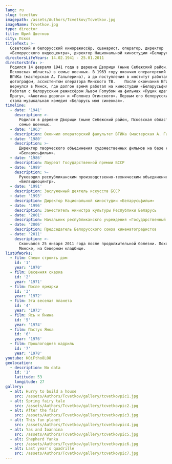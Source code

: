 ```yaml
---
lang: ru
slug: tcvetkov
imagepath: /assets/Authors/Tcvetkov/Tcvetkov.jpg
imageName: Tcvetkov.jpg
type: director
title: Юрий Цветков
city: Псков
titleText: >-
  Советский и белорусский кинорежиссёр, сценарист, оператор, директор
  «Белорусского видеоцентра», директор Национальной киностудии «Беларусьфильм».
directorsLifeYears: 14.02.1941 - 25.01.2011
directorsInfo: >-
  Родился 14 февраля 1941 года в деревне Дворищи (ныне Себежский район,
  Псковская область) в семье военных. В 1963 году окончил операторский факультет
  ВГИКа (мастерская А. Гальперина), а до поступления в институт работал
  фотографом, ассистентом оператора Минского ТВ.    После окончания ВГИКа
  вернулся в Минск, где долгое время работал на киностудии «Беларусьфильм».
  Работал с белорусским режиссёром Львом Голубом на фильмах «Пущик едет в
  Прагу», «Анютина дорога» и «Полонез Огинского». Первым его белорусским фильмом
  стала музыкальная комедия «Беларусь моя синеокая».
timeline:
  - date: '1941'
    description: >-
      Родился в деревне Дворищи (ныне Себежский район, Псковская область) в
      семье военных.
  - date: '1963'
    description: Oкончил операторский факультет ВГИКа (мастерская А. Гальперина)
  - date: '1980'
    description: >-
      Директор творческого объединения художественных фильмов на базе киностудии
      «Беларусьфильм».
  - date: '1986'
    description: Лауреат Государственной премии БССР
  - date: '1989'
    description: >-
      Pуководил республиканским производственно-техническим объединением
      «Белвидеоцентр».
  - date: '1991'
    description: Заслуженный деятель искусств БССР
  - date: '1993'
    description: Директор Национальной киностудии «Беларусьфильм»
  - date: '1996'
    description: Заместитель министра культуры Республики Беларусь
  - date: '2001'
    description: Начальник республиканскго учреждения «Государственный регистр киновидеофильмов и киновидеопрограмм»
  - date: '2006'
    description: Председатель Белорусского союза кинематографистов
  - date: '2011'
    description: >-
      Скончался 25 января 2011 года после продолжительной болезни. Похоронен в
      Минске, на Северном кладбище.
listOfWorks:
  - film: Спеши строить дом
    id: '1'
    year: '1970'
  - film: Весенняя сказка
    id: '2'
    year: '1971'
  - film: После ярмарки
    id: '3'
    year: '1972'
  - film: Эта веселая планета
    id: '4'
    year: '1973'
  - film: Ясь и Янина
    id: '5'
    year: '1974'
  - film: Пастух Янка
    id: '6'
    year: '1976'
  - film: Прошлогодняя кадриль
    id: '7'
    year: '1978'
youtube: KOiFtho8LO8
geolocation:
  - description: No data
    id: '1'
    latitude: 53
    longitude: 27
gallery:
  - alt: Hurry to build a house
    src: /assets/Authors/Tcvetkov/gallery/tcvetkovpic1.jpg
  - alt: Spring fairy tale
    src: /assets/Authors/Tcvetkov/gallery/tcvetkovpic2.jpg
  - alt: After the fair
    src: /assets/Authors/Tcvetkov/gallery/tcvetkovpic3.jpg
  - alt: This fun planet
    src: /assets/Authors/Tcvetkov/gallery/tcvetkovpic4.jpg
  - alt: Yas and Ioannina
    src: /assets/Authors/Tcvetkov/gallery/tcvetkovpic5.jpg
  - alt: Shepherd Yanka
    src: /assets/Authors/Tcvetkov/gallery/tcvetkovpic6.jpg
  - alt: Last year's quadrille
    src: /assets/Authors/Tcvetkov/gallery/tcvetkovpic7.jpg
---
```


